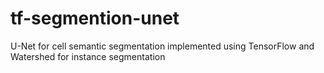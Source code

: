 # tf-segmention-unet
U-Net for cell semantic segmentation implemented using TensorFlow and Watershed for instance segmentation
